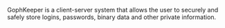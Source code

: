 GophKeeper is a client-server system that allows the user to securely and safely store logins, passwords, binary data and other private information.
